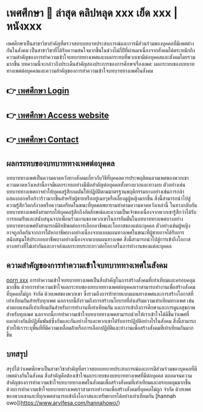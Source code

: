 
#  เพศศึกษา  👙 ล่าสุด คลิปหลุด xxx เย็ด xxx | หนังxxx

เพศศึกษาเป็นสาขาวิชาสําคัญที่ตรวจสอบบทบาทประสบการณ์และการมีส่วนร่วมของบุคคลที่มีเพศต่างกันในสังคม เป็นสาขาวิชาที่ได้รับความสนใจมากขึ้นในช่วงไม่กี่ปีที่ผ่านมาเนื่องจากสังคมได้ตระหนักถึงความสําคัญของการทําความเข้าใจบทบาททางเพศและผลกระทบที่พวกเขามีต่อบุคคลและสังคมโดยรวมมากขึ้น บทความนี้จะกล่าวถึงประเด็นสําคัญสองประการของการศึกษาเรื่องเพศ: ผลกระทบของบทบาททางเพศต่อบุคคลและความสําคัญของการทําความเข้าใจบทบาททางเพศในสังคม

## 👉[  เพศศึกษา  Login](https://bit.ly/3FzAr3O)
## 👉[  เพศศึกษา  Access website](https://bit.ly/3HltlRQ)
## 👉[  เพศศึกษา  Contact](http://bit.ly/3Wi3Ipt)

## ผลกระทบของบทบาททางเพศต่อบุคคล
บทบาททางเพศเป็นความคาดหวังทางสังคมเกี่ยวกับวิธีที่บุคคลควรประพฤติตนตามเพศของพวกเขา ความคาดหวังเหล่านี้อาจมีผลกระทบอย่างมีนัยสําคัญต่อบุคคลทั้งทางบวกและทางลบ ตัวอย่างเช่นบทบาททางเพศอาจทําให้บุคคลรู้สึกกดดันให้ปฏิบัติตามมาตรฐานพฤติกรรมบางอย่างเช่นการกล้าแสดงออกหรือก้าวร้าวมากขึ้นสําหรับผู้ชายหรืออยู่เฉยๆหรือเลี้ยงดูผู้หญิงมากขึ้น สิ่งนี้สามารถนําไปสู่ความรู้สึกวิตกกังวลหรือความเครียดในขณะที่บุคคลพยายามทําตามความคาดหวังเหล่านี้ ในทางกลับกันบทบาททางเพศยังสามารถให้บุคคลรู้สึกถึงอัตลักษณ์และความเป็นเจ้าของเนื่องจากพวกเขารู้สึกว่าได้รับการยอมรับและสนับสนุนจากเพื่อนร่วมงานของพวกเขาในการยึดมั่นในบทบาททางเพศบางอย่าง
บทบาททางเพศยังสามารถมีอิทธิพลต่อการเลือกอาชีพและโอกาสของแต่ละบุคคล ตัวอย่างเช่นผู้หญิงอาจถูกกีดกันจากการใฝ่หาอาชีพบางอย่างเนื่องจากแบบแผนทางเพศในขณะที่ผู้ชายอาจได้รับการสนับสนุนให้ประกอบอาชีพบางอย่างเนื่องจากแบบแผนทางเพศ สิ่งนี้สามารถนําไปสู่การเข้าถึงโอกาสบางอย่างที่ไม่เท่ากันและอาจส่งผลกระทบระยะยาวต่อโอกาสในการทํางานของแต่ละบุคคล

## ความสําคัญของการทําความเข้าใจบทบาททางเพศในสังคม
[porn xxx](https://atom.io/themes/porn%20xxx) การทําความเข้าใจบทบาททางเพศเป็นสิ่งสําคัญในการสร้างสังคมที่เท่าเทียมและครอบคลุมมากขึ้น ด้วยการทําความเข้าใจผลกระทบของบทบาททางเพศต่อบุคคลเราสามารถทํางานเพื่อสร้างสังคมที่บุคคลไม่ถูก จํากัด ด้วยเพศของพวกเขา ซึ่งรวมถึงการท้าทายแบบแผนทางเพศและการสร้างโอกาสที่เท่าเทียมกันสําหรับทุกเพศ นอกจากนี้ยังรวมถึงการสร้างนโยบายที่ส่งเสริมความเท่าเทียมทางเพศ เช่น ค่าตอบแทนที่เท่าเทียมกันสําหรับการทํางานที่เท่าเทียมกัน และการเข้าถึงการศึกษาและการดูแลสุขภาพสําหรับทุกเพศ
นอกจากนี้การทําความเข้าใจบทบาททางเพศสามารถช่วยให้เราเข้าใจได้ดีขึ้นว่าเพศที่แตกต่างกันมีปฏิสัมพันธ์ซึ่งกันและกันอย่างไรและพวกเขาได้รับการปฏิบัติอย่างไรในสังคม สิ่งนี้สามารถช่วยให้เราระบุพื้นที่ที่มีความเหลื่อมล้ําหรือการเลือกปฏิบัติและทํางานเพื่อสร้างสังคมที่เท่าเทียมกันมากขึ้น

## บทสรุป
สรุปได้ว่าเพศศึกษาเป็นสาขาวิชาสําคัญที่ตรวจสอบบทบาทประสบการณ์และการมีส่วนร่วมของบุคคลที่มีเพศต่างกันในสังคม สิ่งสําคัญคือต้องเข้าใจผลกระทบของบทบาททางเพศที่มีต่อบุคคล ตลอดจนความสําคัญของการทําความเข้าใจบทบาททางเพศในสังคมเพื่อสร้างสังคมที่เท่าเทียมและครอบคลุมมากขึ้น ด้วยการทําความเข้าใจบทบาททางเพศเราสามารถทํางานเพื่อสร้างสังคมที่บุคคลไม่ถูก จํากัด ด้วยเพศของพวกเขาและที่ทุกเพศสามารถเข้าถึงโอกาสและทรัพยากรได้อย่างเท่าเทียมกัน [hannah owo])https://www.arvifesa.com/hannahowo/)